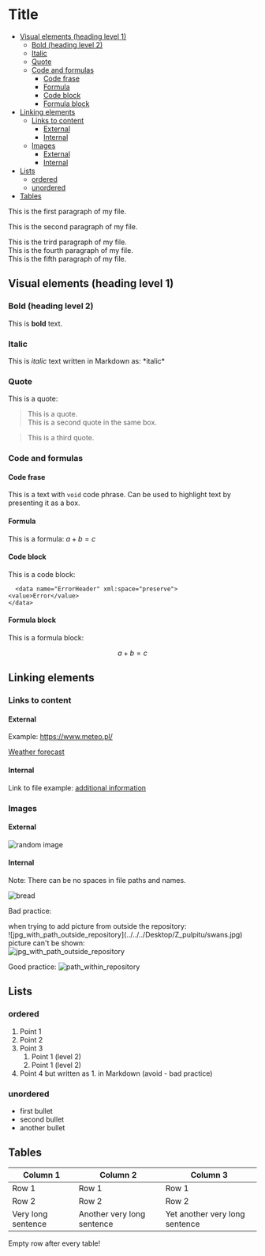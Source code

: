 # Title <!-- omit in toc -->

- [Visual elements (heading level 1)](#visual-elements-heading-level-1)
  - [Bold (heading level 2)](#bold-heading-level-2)
  - [Italic](#italic)
  - [Quote](#quote)
  - [Code and formulas](#code-and-formulas)
    - [Code frase](#code-frase)
    - [Formula](#formula)
    - [Code block](#code-block)
    - [Formula block](#formula-block)
- [Linking elements](#linking-elements)
  - [Links to content](#links-to-content)
    - [External](#external)
    - [Internal](#internal)
  - [Images](#images)
    - [External](#external-1)
    - [Internal](#internal-1)
- [Lists](#lists)
  - [ordered](#ordered)
  - [unordered](#unordered)
- [Tables](#tables)


This is the first paragraph of my file.

This is the second paragraph of my file.

This is the trird paragraph of my file.  
This is the fourth paragraph of my file.  
This is the fifth paragraph of my file.

## Visual elements (heading level 1)

### Bold (heading level 2)

This is **bold** text.

### Italic

This is *italic* text written in Markdown as: \*italic* 

### Quote

This is a quote:
> This is a quote.  
 This is a second quote in the same box.

 > This is a third quote.

### Code and formulas

#### Code frase

This is a text with `void` code phrase. Can be used to highlight text by presenting it as a box.

#### Formula

This is a formula: $a+b=c$


#### Code block

This is a code block:

```
  <data name="ErrorHeader" xml:space="preserve">
<value>Error</value>
</data>
 ```

#### Formula block

 This is a formula block:
 
  $$  a+b=c  $$
 

## Linking elements

### Links to content

#### External

Example: https://www.meteo.pl/
 
[Weather forecast](https://www.meteo.pl/ "click here")

#### Internal

Link to file example: [additional information](reference.md "click here")

### Images

#### External

![random image](https://picsum.photos/100 "random picture")

#### Internal

Note: There can be no spaces in file paths and names.
 
![bread](Easy_white_bread.jpg "jpg directly in repository")

Bad practice:
 
when trying to add picture from outside the repository:  
\!\[jpg_with_path_outside_repository](../../../Desktop/Z_pulpitu/swans.jpg)  
picture can't be shown:  
![jpg_with_path_outside_repository](../../../Desktop/Z_pulpitu/swans.jpg)  
 
Good practice:
![path_within_repository](../Markdown-Exercise/Photos/swans.jpg "jpg inside repository folder")

## Lists

### ordered

 1. Point 1
 2. Point 2
 3. Point 3  
    1.  Point 1 (level 2)
    2.  Point 1 (level 2)
 1. Point 4 but written as  1. in Markdown  (avoid - bad practice)
   
### unordered

- first bullet
- second bullet
- another bullet

## Tables

| Column 1           | Column 2                   | Column 3                       |
| ------------------ | -------------------------- | ------------------------------ |
| Row 1              | Row 1                      | Row 1                          |
| Row 2              | Row 2                      | Row 2                          |
| Very long sentence | Another very long sentence | Yet another very long sentence |

Empty row after every table!

